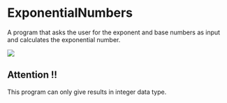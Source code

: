 # ExponentialNumbers
 A program that asks the user for the exponent and base numbers as input and calculates the exponential number.
 
 ![](https://d1whtlypfis84e.cloudfront.net/guides/wp-content/uploads/2019/10/22064406/181f1711-9d64-41c4-aeac-34319dbfec84.png)
 
 ## Attention !!
 
 This program can only give results in integer data type.
